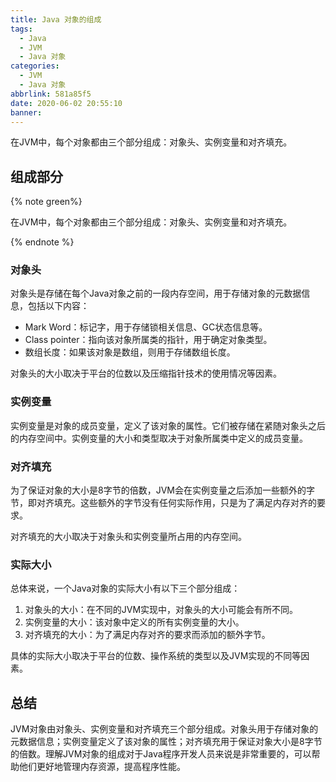 ```yaml
---
title: Java 对象的组成
tags:
  - Java
  - JVM
  - Java 对象
categories:
  - JVM
  - Java 对象
abbrlink: 581a85f5
date: 2020-06-02 20:55:10
banner:
---
```


在JVM中，每个对象都由三个部分组成：对象头、实例变量和对齐填充。

## 组成部分

{% note green%}

在JVM中，每个对象都由三个部分组成：对象头、实例变量和对齐填充。

{% endnote %}

### 对象头

对象头是存储在每个Java对象之前的一段内存空间，用于存储对象的元数据信息，包括以下内容：

- Mark Word：标记字，用于存储锁相关信息、GC状态信息等。
- Class pointer：指向该对象所属类的指针，用于确定对象类型。
- 数组长度：如果该对象是数组，则用于存储数组长度。

对象头的大小取决于平台的位数以及压缩指针技术的使用情况等因素。

### 实例变量

实例变量是对象的成员变量，定义了该对象的属性。它们被存储在紧随对象头之后的内存空间中。实例变量的大小和类型取决于对象所属类中定义的成员变量。

### 对齐填充

为了保证对象的大小是8字节的倍数，JVM会在实例变量之后添加一些额外的字节，即对齐填充。这些额外的字节没有任何实际作用，只是为了满足内存对齐的要求。

对齐填充的大小取决于对象头和实例变量所占用的内存空间。

### 实际大小

总体来说，一个Java对象的实际大小有以下三个部分组成：

1. 对象头的大小：在不同的JVM实现中，对象头的大小可能会有所不同。
2. 实例变量的大小：该对象中定义的所有实例变量的大小。
3. 对齐填充的大小：为了满足内存对齐的要求而添加的额外字节。

具体的实际大小取决于平台的位数、操作系统的类型以及JVM实现的不同等因素。

## 总结

JVM对象由对象头、实例变量和对齐填充三个部分组成。对象头用于存储对象的元数据信息；实例变量定义了该对象的属性；对齐填充用于保证对象大小是8字节的倍数。理解JVM对象的组成对于Java程序开发人员来说是非常重要的，可以帮助他们更好地管理内存资源，提高程序性能。
